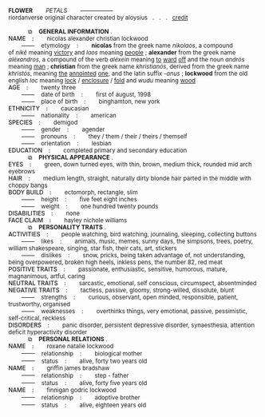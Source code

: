 <sub><b>FLOWER</b>&nbsp; &nbsp; &nbsp; &nbsp; <i>PETALS</i>&nbsp; &nbsp; &nbsp; &nbsp;&nbsp;<s>&nbsp; &nbsp; &nbsp; &nbsp; &nbsp; &nbsp; &nbsp; &nbsp; &nbsp; &nbsp;&nbsp;</s><br />
			riordanverse original character created by aloysius&nbsp; &nbsp;.&nbsp; &nbsp;.&nbsp; &nbsp;.&nbsp; &nbsp;<a href="https://www.quotev.com/kleenexbox"><u>cr</u>edit</a></sub>
			<div style="text-align:left"><sub>&nbsp; &nbsp; &nbsp; &nbsp; &nbsp; &nbsp; ⧉&nbsp; &nbsp; <b>GENERAL INFORMATION</b> .<br />
			<b style="font-weight:500">NAME&nbsp; &nbsp; :</b>&nbsp; &nbsp; &nbsp; &nbsp; nicolas alexander christian lockwood<br />
			&nbsp; &nbsp; &nbsp; &nbsp;&nbsp;<s>&nbsp; &nbsp; &nbsp; &nbsp;&nbsp;</s>&nbsp; &nbsp; etymology&nbsp; &nbsp; :&nbsp; &nbsp; &nbsp; &nbsp; <b>nicolas</b> from the greek name <i>nikolaos</i>, a compound of&nbsp;<i>nikē</i>&nbsp;meaning&nbsp;<u>victory</u>&nbsp;and&nbsp;<i>laos</i>&nbsp;meaning <u>people</u> ; <b>alexander</b> from the greek name <i>al&eacute;xandros</i>, a compound of the verb <i>al&eacute;xein</i> meaning <u>to</u> <u>ward</u> <u>off</u> and the noun <i>andr&oacute;s</i> meaning <u>man</u> ; <b>christian</b> from the greek name <i>khristian&oacute;s</i>, derived from the greek name <i>khrist&oacute;s</i>, meaning <u>the</u> <u>annointed</u> <u>one</u>, and the latin suffix <i>-anus</i> ; <b>lockwood</b> from the old english <i>loc</i> meaning <u>lock</u> / <u>enclosure</u> / <u>fold</u> and <i>wudu</i> meaning <u>wood</u><br />
			<b style="font-weight:500">AGE&nbsp; &nbsp; :</b>&nbsp; &nbsp; &nbsp; &nbsp; twenty three<br />
			&nbsp; &nbsp; &nbsp; &nbsp;&nbsp;<s>&nbsp; &nbsp; &nbsp; &nbsp;&nbsp;</s>&nbsp; &nbsp; date of birth&nbsp; &nbsp; :&nbsp; &nbsp; &nbsp; &nbsp; first of august, 1998<br />
			&nbsp; &nbsp; &nbsp; &nbsp;&nbsp;<s>&nbsp; &nbsp; &nbsp; &nbsp;&nbsp;</s>&nbsp; &nbsp; place of birth&nbsp; &nbsp; :&nbsp; &nbsp; &nbsp; &nbsp; binghamton, new york<br />
			<b style="font-weight:500">ETHNICITY&nbsp; &nbsp; :</b>&nbsp; &nbsp; &nbsp; &nbsp; caucasian<br />
			&nbsp; &nbsp; &nbsp; &nbsp;&nbsp;<s>&nbsp; &nbsp; &nbsp; &nbsp;&nbsp;</s>&nbsp; &nbsp; nationality&nbsp; &nbsp; :&nbsp; &nbsp; &nbsp; &nbsp; american<br />
			<b style="font-weight:500">SPECIES&nbsp; &nbsp; :</b>&nbsp; &nbsp; &nbsp; &nbsp; demigod<br />
			&nbsp; &nbsp; &nbsp; &nbsp;&nbsp;<s>&nbsp; &nbsp; &nbsp; &nbsp;&nbsp;</s>&nbsp; &nbsp; gender&nbsp; &nbsp; :&nbsp; &nbsp; &nbsp; &nbsp; agender<br />
			&nbsp; &nbsp; &nbsp; &nbsp;&nbsp;<s>&nbsp; &nbsp; &nbsp; &nbsp;&nbsp;</s>&nbsp; &nbsp; pronouns&nbsp; &nbsp; :&nbsp; &nbsp; &nbsp; &nbsp; they / them / their / theirs / themself<br />
			&nbsp; &nbsp; &nbsp; &nbsp;&nbsp;<s>&nbsp; &nbsp; &nbsp; &nbsp;&nbsp;</s>&nbsp; &nbsp; orientation&nbsp; &nbsp; :&nbsp; &nbsp; &nbsp; &nbsp; lesbian<br />
			<b style="font-weight:500">EDUCATION&nbsp; &nbsp; :</b>&nbsp; &nbsp; &nbsp; &nbsp; completed primary and secondary education<br />
			&nbsp; &nbsp; &nbsp; &nbsp; &nbsp; &nbsp; ⧉&nbsp; &nbsp; <b>PHYSICAL APPEARANCE</b> .<br />
			<b style="font-weight:500">EYES&nbsp; &nbsp; :</b>&nbsp; &nbsp; &nbsp; &nbsp;&nbsp;green, down turned eyes, with thin, brown, medium thick, rounded mid arch eyebrows<br />
			<b style="font-weight:500">HAIR&nbsp; &nbsp; :</b>&nbsp; &nbsp; &nbsp; &nbsp; medium length, straight, naturally dirty blonde hair parted in the middle with choppy bangs<br />
			<b style="font-weight:500">BODY BUILD&nbsp; &nbsp; :</b>&nbsp; &nbsp; &nbsp; &nbsp; ectomorph, rectangle, slim<br />
			&nbsp; &nbsp; &nbsp; &nbsp;&nbsp;<s>&nbsp; &nbsp; &nbsp; &nbsp;&nbsp;</s>&nbsp; &nbsp; height&nbsp; &nbsp; :&nbsp; &nbsp; &nbsp; &nbsp; five feet eight inches<br />
			&nbsp; &nbsp; &nbsp; &nbsp;&nbsp;<s>&nbsp; &nbsp; &nbsp; &nbsp;&nbsp;</s>&nbsp; &nbsp; weight&nbsp; &nbsp; :&nbsp; &nbsp; &nbsp; &nbsp; one hundred twenty pounds<br />
			<b style="font-weight:500">DISABILITIES&nbsp; &nbsp; :</b>&nbsp; &nbsp; &nbsp; &nbsp; none<br />
			<b style="font-weight:500">FACE CLAIM&nbsp; &nbsp; :</b>&nbsp; &nbsp; &nbsp; &nbsp; hayley nichole williams<br />
			&nbsp; &nbsp; &nbsp; &nbsp; &nbsp; &nbsp; ⧉&nbsp; &nbsp; <b>PERSONALITY TRAITS</b> .<br />
			<b style="font-weight:500">ACTIVITIES&nbsp; &nbsp; :</b>&nbsp; &nbsp; &nbsp; &nbsp;&nbsp;people watching, bird watching, journaling, sleeping, collecting buttons<br />
			&nbsp; &nbsp; &nbsp; &nbsp;&nbsp;<s>&nbsp; &nbsp; &nbsp; &nbsp;&nbsp;</s>&nbsp; &nbsp; likes&nbsp; &nbsp; :&nbsp; &nbsp; &nbsp; &nbsp;&nbsp;animals, music, memes, sunny days, the simpsons, trees, poetry, william shakespeare, singing, star fish, their cats, art, stickers<br />
			&nbsp; &nbsp; &nbsp; &nbsp;&nbsp;<s>&nbsp; &nbsp; &nbsp; &nbsp;&nbsp;</s>&nbsp; &nbsp; dislikes&nbsp; &nbsp; :&nbsp; &nbsp; &nbsp; &nbsp;&nbsp;snow, pricks, being taken advantage of, not understanding, being overpowered, broken high heels, inkless pens, the number 82, red meat<br />
			<b style="font-weight:500">POSITIVE TRAITS&nbsp; &nbsp; :</b>&nbsp; &nbsp; &nbsp; &nbsp;&nbsp;passionate, enthusiastic, sensitive, humorous, mature, magnanimous, artful, caring<br />
			<b style="font-weight:500">NEUTRAL TRAITS&nbsp; &nbsp; :</b>&nbsp; &nbsp; &nbsp; &nbsp;&nbsp;sarcastic, emotional, self conscious, circumspect, absentminded<br />
			<b style="font-weight:500">NEGATIVE TRAITS&nbsp; &nbsp; :</b>&nbsp; &nbsp; &nbsp; &nbsp;&nbsp;tactless, passive, gloomy, strong-willed, dissolute, blunt<br />
			&nbsp; &nbsp; &nbsp; &nbsp;&nbsp;<s>&nbsp; &nbsp; &nbsp; &nbsp;&nbsp;</s>&nbsp; &nbsp; strengths&nbsp; &nbsp; :&nbsp; &nbsp; &nbsp; &nbsp;&nbsp;curious, observant, open minded, responsible, patient, trustworthy, organised<br />
			&nbsp; &nbsp; &nbsp; &nbsp;&nbsp;<s>&nbsp; &nbsp; &nbsp; &nbsp;&nbsp;</s>&nbsp; &nbsp; weaknesses&nbsp; &nbsp; :&nbsp; &nbsp; &nbsp; &nbsp;&nbsp;overthinks things, very emotional, passive, pessimistic, self-critical, reckless<br />
			<b style="font-weight:500">DISORDERS&nbsp; &nbsp; :</b>&nbsp; &nbsp; &nbsp; &nbsp; panic disorder, persistent depressive disorder,&nbsp;synaesthesia, attention deficit hyperactivity disorder<br />
			&nbsp; &nbsp; &nbsp; &nbsp; &nbsp; &nbsp; ⧉&nbsp; &nbsp; <b>PERSONAL RELATIONS</b> .<br />
			<b style="font-weight:500">NAME&nbsp; &nbsp; :</b>&nbsp; &nbsp; &nbsp; &nbsp; roxane natalie lockwood<br />
			&nbsp; &nbsp; &nbsp; &nbsp;&nbsp;<s style="font-size:9pt; text-align:center">&nbsp; &nbsp; &nbsp; &nbsp;&nbsp;</s>&nbsp; &nbsp; relationship&nbsp; &nbsp; :&nbsp; &nbsp; &nbsp; &nbsp; biological mother<br />
			&nbsp; &nbsp; &nbsp; &nbsp;&nbsp;<s style="font-size:9pt; text-align:center">&nbsp; &nbsp; &nbsp; &nbsp;&nbsp;</s>&nbsp; &nbsp; status&nbsp; &nbsp; :&nbsp; &nbsp; &nbsp; &nbsp; alive, forty two years old<br />
			<b style="font-weight:500">NAME&nbsp; &nbsp; :</b>&nbsp; &nbsp; &nbsp; &nbsp; griffin james bradshaw<br />
			&nbsp; &nbsp; &nbsp; &nbsp;&nbsp;<s style="font-size:9pt; text-align:center">&nbsp; &nbsp; &nbsp; &nbsp;&nbsp;</s>&nbsp; &nbsp; relationship&nbsp; &nbsp; :&nbsp; &nbsp; &nbsp; &nbsp; step - father<br />
			&nbsp; &nbsp; &nbsp; &nbsp;&nbsp;<s style="font-size:9pt; text-align:center">&nbsp; &nbsp; &nbsp; &nbsp;&nbsp;</s>&nbsp; &nbsp; status&nbsp; &nbsp; :&nbsp; &nbsp; &nbsp; &nbsp; alive, forty five years old<br />
			<b style="font-weight:500">NAME&nbsp; &nbsp; :</b>&nbsp; &nbsp; &nbsp; &nbsp; finnigan godric lockwood<br />
			&nbsp; &nbsp; &nbsp; &nbsp;&nbsp;<s style="font-size:9pt; text-align:center">&nbsp; &nbsp; &nbsp; &nbsp;&nbsp;</s>&nbsp; &nbsp; relationship&nbsp; &nbsp; :&nbsp; &nbsp; &nbsp; &nbsp; adoptive brother<br />
			&nbsp; &nbsp; &nbsp; &nbsp;&nbsp;<s style="font-size:9pt; text-align:center">&nbsp; &nbsp; &nbsp; &nbsp;&nbsp;</s>&nbsp; &nbsp; status&nbsp; &nbsp; :&nbsp; &nbsp; &nbsp; &nbsp; alive, eighteen years old</sub></div>
